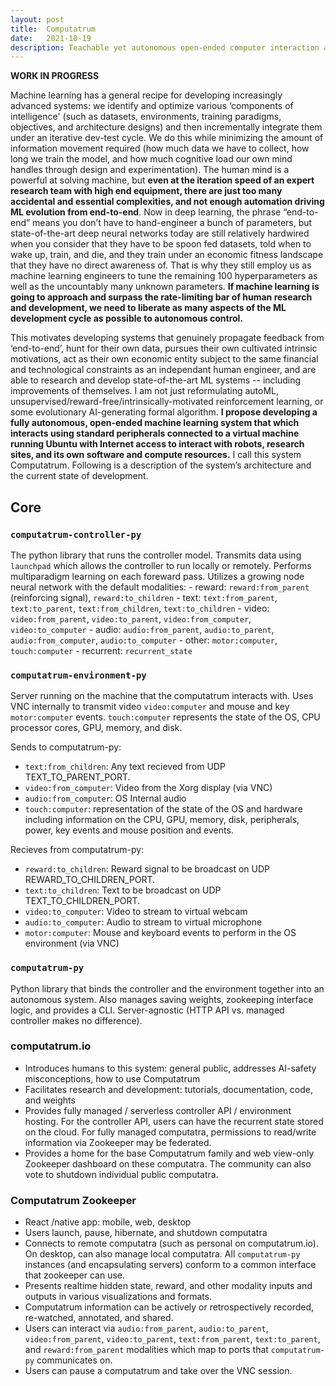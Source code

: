 ```yaml
---
layout: post
title:  Computatrum
date:   2021-10-19
description: Teachable yet autonomous open-ended computer interaction agents 
---
```


**WORK IN PROGRESS**

Machine learning has a general recipe for developing increasingly advanced systems: we identify and optimize various ‘components of intelligence' (such as datasets, environments, training paradigms, objectives, and architecture designs) and then incrementally integrate them under an iterative dev-test cycle. We do this while minimizing the amount of information movement required (how much data we have to collect, how long we train the model, and how much cognitive load our own mind handles through design and experimentation). The human mind is a powerful at solving machine, but **even at the iteration speed of an expert research team with high end equipment, there are just too many accidental and essential complexities, and not enough automation driving ML evolution from end-to-end**. Now in deep learning, the phrase “end-to-end” means you don’t have to hand-engineer a bunch of parameters, but state-of-the-art deep neural networks today are still relatively hardwired when you consider that they have to be spoon fed datasets, told when to wake up, train, and die, and they train under an economic fitness landscape that they have no direct awareness of. That is why they still employ us as machine learning engineers to tune the remaining 100 hyperparameters as well as the uncountably many unknown parameters. **If machine learning is going to approach and surpass the rate-limiting bar of human research and development, we need to liberate as many aspects of the ML development cycle as possible to autonomous control.** 

This motivates developing systems that genuinely propagate feedback from ‘end-to-end’, hunt for their own data, pursues their own cultivated intrinsic motivations, act as their own economic entity subject to the same financial and technological constraints as an independant human engineer, and are able to research and develop state-of-the-art ML systems -- including improvements of themselves. I am not just reformulating autoML, unsupervised/reward-free/intrinsically-motivated reinforcement learning, or some evolutionary AI-generating formal algorithm. **I propose developing a fully autonomous, open-ended machine learning system that which interacts using standard peripherals connected to a virtual machine running Ubuntu with Internet access to interact with robots, research sites, and its own software and compute resources.** I call this system Computatrum. Following is a description of the system’s architecture and the current state of development.

## Core

### `computatrum-controller-py`
The python library that runs the controller model. Transmits data using `launchpad` which allows the controller to run locally or remotely. Performs multiparadigm learning on each foreward pass. Utilizes a growing node neural network with the default modalities: 
    - reward: `reward:from_parent` (reinforcing signal), `reward:to_children`
    - text: `text:from_parent`, `text:to_parent`, `text:from_children`, `text:to_children`
    - video: `video:from_parent`, `video:to_parent`, `video:from_computer`, `video:to_computer`
    - audio: `audio:from_parent`, `audio:to_parent`, `audio:from_computer`, `audio:to_computer`
    - other: `motor:computer`, `touch:computer`
    - recurrent: `recurrent_state`

### `computatrum-environment-py`
Server running on the machine that the computatrum interacts with. Uses VNC internally to transmit video `video:computer` and mouse and key `motor:computer` events. `touch:computer` represents the state of the OS, CPU processor cores, GPU, memory, and disk.  

Sends to computatrum-py:
- `text:from_children`: Any text recieved from UDP TEXT_TO_PARENT_PORT.
- `video:from_computer`: Video from the Xorg display (via VNC)
- `audio:from_computer`: OS Internal audio
- `touch:computer`: representation of the state of the OS and hardware including information on the CPU, GPU, memory, disk, peripherals, power, key events and mouse position and events.  

Recieves from computatrum-py:
- `reward:to_children`: Reward signal to be broadcast on UDP REWARD_TO_CHILDREN_PORT.
- `text:to_children`: Text to be broadcast on UDP TEXT_TO_CHILDREN_PORT.
- `video:to_computer`: Video to stream to virtual webcam
- `audio:to_computer`: Audio to stream to virtual microphone
- `motor:computer`: Mouse and keyboard events to perform in the OS environment (via VNC)

### `computatrum-py`
Python library that binds the controller and the environment together into an autonomous system. Also manages saving weights, zookeeping interface logic, and provides a CLI. Server-agnostic (HTTP API vs. managed controller makes no difference).

### computatrum.io
- Introduces humans to this system: general public, addresses AI-safety misconceptions, how to use Computatrum
- Facilitates research and development: tutorials, documentation, code, and weights
- Provides fully managed / serverless controller API / environment hosting. For the controller API, users can have the recurrent state stored on the cloud. For fully managed computatra, permissions to read/write information via Zookeeper may be federated. 
- Provides a home for the base Computatrum family and web view-only Zookeeper dashboard on these computatra. The community can also vote to shutdown individual public computatra.

### Computatrum Zookeeper
- React /native app: mobile, web, desktop
- Users launch, pause, hibernate, and shutdown computatra 
- Connects to remote computatra (such as personal on computatrum.io). On desktop, can also manage local computatra. All `computatrum-py` instances (and encapsulating servers) conform to a common interface that zookeeper can use.
- Presents realtime hidden state, reward, and other modality inputs and outputs in various visualizations and formats.
- Computatrum information can be actively or retrospectively recorded, re-watched, annotated, and shared.
- Users can interact via `audio:from_parent`, `audio:to_parent`, `video:from_parent`, `video:to_parent`, `text:from_parent`, `text:to_parent`, and `reward:from_parent`  modalities which map to ports that `computatrum-py` communicates on.
- Users can pause a computatrum and take over the VNC session.